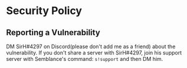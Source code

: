 # Security Policy

## Reporting a Vulnerability

DM SirH#4297 on Discord(please don't add me as a friend) about the vulnerability.
If you don't share a server with SirH#4297, join his support server with Semblance's command: `s!support` and then DM him.
